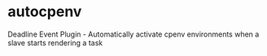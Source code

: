 # autocpenv
Deadline Event Plugin - Automatically activate cpenv environments when a slave starts rendering a task
